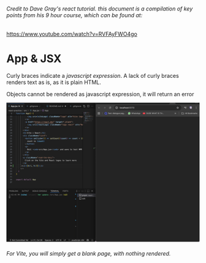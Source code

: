 ###### Credit to Dave Gray's react tutorial. this document is a compilation of key points from his 9 hour course, which can be found at:
https://www.youtube.com/watch?v=RVFAyFWO4go

# App & JSX
Curly braces indicate a *javascript expression*. A lack of curly braces renders text as is, as it is plain HTML.

Objects cannot be rendered as javascript expression, it will return an error

![title](Images/Error-page.png)
###### For Vite, you will simply get a blank page, with nothing rendered.
